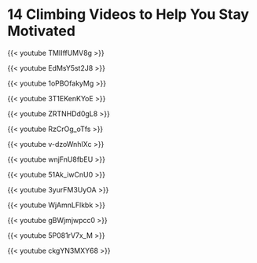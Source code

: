 # 14 Climbing Videos to Help You Stay Motivated


{{< youtube TMIIffUMV8g >}}

{{< youtube EdMsY5st2J8 >}}

{{< youtube 1oPBOfakyMg >}}

{{< youtube 3T1EKenKYoE >}}

{{< youtube ZRTNHDd0gL8 >}}

{{< youtube RzCrOg_oTfs >}}

{{< youtube v-dzoWnhIXc >}}

{{< youtube wnjFnU8fbEU >}}

{{< youtube 51Ak_iwCnU0 >}}

{{< youtube 3yurFM3UyOA >}}

{{< youtube WjAmnLFlkbk >}}

{{< youtube gBWjmjwpcc0 >}}

{{< youtube 5P081rV7x_M >}}

{{< youtube ckgYN3MXY68 >}}

